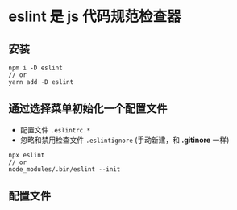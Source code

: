 # eslint 是 js 代码规范检查器

## 安装

```shell
npm i -D eslint
// or
yarn add -D eslint
```

## 通过选择菜单初始化一个配置文件

- 配置文件 `.eslintrc.*`
- 忽略和禁用检查文件 `.eslintignore` (手动新建，和 **.gitinore** 一样)

```shell
npx eslint
// or
node_modules/.bin/eslint --init
```

## 配置文件
